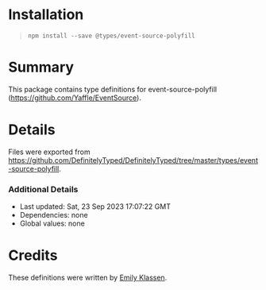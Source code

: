 # Installation
> `npm install --save @types/event-source-polyfill`

# Summary
This package contains type definitions for event-source-polyfill (https://github.com/Yaffle/EventSource).

# Details
Files were exported from https://github.com/DefinitelyTyped/DefinitelyTyped/tree/master/types/event-source-polyfill.

### Additional Details
 * Last updated: Sat, 23 Sep 2023 17:07:22 GMT
 * Dependencies: none
 * Global values: none

# Credits
These definitions were written by [Emily Klassen](https://github.com/forivall).
